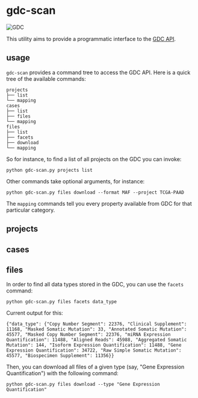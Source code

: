 # gdc-scan

![GDC](https://github.com/ohsu-computational-biology/gdc-scan/blob/master/resources/public/scan.png)

This utility aims to provide a programmatic interface to the [GDC API](https://gdc.cancer.gov/developers/gdc-application-programming-interface-api).

## usage

`gdc-scan` provides a command tree to access the GDC API. Here is a quick tree of the available commands:

    projects
    ├── list
    └── mapping
    cases
    ├── list
    ├── files
    └── mapping
    files
    ├── list
    ├── facets
    ├── download
    └── mapping

So for instance, to find a list of all projects on the GDC you can invoke:

    python gdc-scan.py projects list

Other commands take optional arguments, for instance:

    python gdc-scan.py files download --format MAF --project TCGA-PAAD

The `mapping` commands tell you every property available from GDC for that particular category.

## projects



## cases



## files

In order to find all data types stored in the GDC, you can use the `facets` command:

    python gdc-scan.py files facets data_type

Current output for this:

    {"data_type": {"Copy Number Segment": 22376, "Clinical Supplement": 11168, "Masked Somatic Mutation": 33, "Annotated Somatic Mutation": 45577, "Masked Copy Number Segment": 22376, "miRNA Expression Quantification": 11488, "Aligned Reads": 45988, "Aggregated Somatic Mutation": 144, "Isoform Expression Quantification": 11488, "Gene Expression Quantification": 34722, "Raw Simple Somatic Mutation": 45577, "Biospecimen Supplement": 11356}}

Then, you can download all files of a given type (say, "Gene Expression Quantification") with the following command:

    python gdc-scan.py files download --type "Gene Expression Quantification"